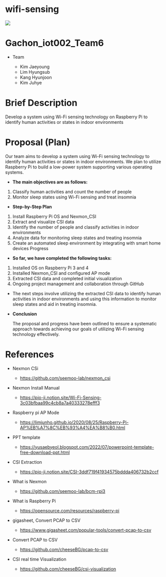 # wifi-sensing
<img src="https://img.shields.io/badge/VisualStudioCode-007ACC?style=flat-square&logo=visualstudiocode&logoColor=white"/>


# Gachon_iot002_Team6
- Team
  
  - Kim Jaeyoung 
  - Lim Hyungsub
  - Kang Hyunjoon
  - Kim Juhye

# Brief Description
Develop a system using Wi-Fi sensing technology on Raspberry Pi to identify human activities or states in indoor environments 

# Proposal (Plan)
Our team aims to develop a system using Wi-Fi sensing technology to identify human activities or states in indoor environments. We plan to utilize Raspberry Pi to build a low-power system supporting various operating systems. 
- **The main objectives are as follows:**
1. Classify human activities and count the number of people
2. Monitor sleep states using Wi-Fi sensing and treat insomnia

- **Step-by-Step Plan**
1. Install Raspberry Pi OS and Nexmon_CSI
2. Extract and visualize CSI data
3. Identify the number of people and classify activities in indoor environments
4. Analyze data for monitoring sleep states and treating insomnia
5. Create an automated sleep environment by integrating with smart home devices
Progress

- **So far, we have completed the following tasks:**
1. Installed OS on Raspberry Pi 3 and 4
2. Installed Nexmon_CSI and configured AP mode
3. Extracted CSI data and completed initial visualization
4. Ongoing project management and collaboration through GitHub

- The next steps involve utilizing the extracted CSI data to identify human activities in indoor environments and using this information to monitor sleep states and aid in treating insomnia.

- **Conclusion**

  The proposal and progress have been outlined to ensure a systematic approach towards achieving our goals of utilizing Wi-Fi 
  sensing technology effectively.

# References
- Nexmon CSi
  - https://github.com/seemoo-lab/nexmon_csi

- Nexmon Install Manual
  - https://pio-ji.notion.site/Wi-Fi-Sensing-3c03bfbaa99c4cb8a7a40333278efff3

- Raspberry pi AP Mode
  - https://limjunho.github.io/2020/08/25/Raspberry-Pi-AP%EB%A7%8C%EB%93%A4%EA%B8%B0.html

- PPT template
  - https://yusaebyeol.blogspot.com/2022/07/powerpoint-template-free-download-ppt.html

- CSI Extraction
  - https://pio-ji.notion.site/CSI-3ddf719f41934575bddda406732b2ccf

- What is Nexmon
  - https://github.com/seemoo-lab/bcm-rpi3
 
- What is Raspberry Pi
  - https://opensource.com/resources/raspberry-pi

- gigasheet, Convert PCAP to CSV
  - https://www.gigasheet.com/popular-tools/convert-pcap-to-csv

- Convert PCAP to CSV
  - https://github.com/cheeseBG/pcap-to-csv

- CSI real time Visualization
  - https://github.com/cheeseBG/csi-visualization
